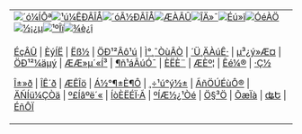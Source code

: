 <a name="1" id="1" target="_blank">&nbsp;</a> <span id="1">&nbsp;</span><table border="0"><tr><td valign=TOP><a href="/gb/nsc413.md#1"><img src="https://raw.githubusercontent.com/dueiwa2503/www/master/t/djy/1.jpg" title="´ó¼ÍÔª"></a><a href="/gb/n24hr.md#1"><img src="https://raw.githubusercontent.com/dueiwa2503/www/master/t/djy/3.jpg" title="¹ú¼ÊÐÂÎÅ"></a><a href="/gb/nsc413.md#1"><img src="https://raw.githubusercontent.com/dueiwa2503/www/master/t/djy/4.jpg" title="´óÂ½ÐÂÎÅ"></a><a href="/gb/news392.md#1"><img src="https://raw.githubusercontent.com/dueiwa2503/www/master/t/djy/5.jpg" title="ÆÀÂÛ"></a><a href="/gb/news2007.md#1"><img src="https://raw.githubusercontent.com/dueiwa2503/www/master/t/djy/6.jpg" title="ÎÄ»¯"></a><a href="/gb/news2008.md#1"><img src="https://raw.githubusercontent.com/dueiwa2503/www/master/t/djy/7.jpg" title="Éú»î"></a><a href="/gb/ncyule.md#1"><img src="https://raw.githubusercontent.com/dueiwa2503/www/master/t/djy/8.jpg" title="ÓéÀÖ"></a><a href="/gb/nsc1002.md#1"><img src="https://raw.githubusercontent.com/dueiwa2503/www/master/t/djy/9.jpg" title="½¡¿µ"><a href="https://www.youlucky.com"><img src="https://raw.githubusercontent.com/dueiwa2503/www/master/t/djy/10.jpg" title="¹ºÎï"></a><a href="https://www.supportepoch.org/donation?utm_medium=epochtimes&utm_source=referral&utm_campaign=donate_button_djyhomepage"><img src="https://raw.githubusercontent.com/dueiwa2503/www/master/t/djy/12.jpg" title="¾è¿î"></a></td></tr><tr><td valign=TOP><p><a target="_blank" href="/gb/9p.md#1">ÉçÂÛ</a> | <a target="_blank" href="/gb/nf5657.md#1">ÈýÍË</a> | <a target="_blank" href="/gb/nf6123.md#1">Ëß½­</a> | <a target="_blank" href="/gb/nf1176117.md#1">ÖÐ¹²Âô¹ú</a> | <a target="_blank" href="/gb/nf5773.md#1">Ì°¸¯ÒùÂÒ</a> | <a target="_blank" href="/gb/nf1176115.md#1">´Ü¸ÄÀúÊ·</a> | <a target="_blank" href="/gb/nf1176107.md#1">µ³¿ý»­Æ¤</a> | <a target="_blank" href="/gb/nf1320400.md#1">ÖÐ¹²¼äµý</a> | <a target="_blank" href="/gb/nf1176114.md#1">ÆÆ»µ´«Í³</a> | <a target="_blank" href="/gb/nf5287.md#1">¶ñ¹áÂúÓ¯</a> | <a target="_blank" href="/gb/ncid278.md#1">ÈËÈ¨</a> | <a target="_blank" href="/gb/nf1176111.md#1">ÆÈº¦</a> | <a target="_blank" href="/gb/nf1235328.md#1">Êé¼®</a> | <a target="_blank" href="https://github.com/bannedbook/fanqiang/wiki">·­Ç½</a></p><p><a target="_blank" href="/gb/nf5562.md#1">Î±»ð</a> | <a target="_blank" href="/gb/nf4378.md#1">ÎÊ´ð</a> | <a target="_blank" href="/gb/nf5792.md#1">ÆÊÎö</a> | <a target="_blank" href="/gb/nf5735.md#1">Á½°¶±È¶Ô</a> | <a target="_blank" href="/gb/nf6119.md#1">¸÷¹ú°ý½±</a> | <a target="_blank" href="/gb/nf6120.md#1">ÃñÖÚÉùÔ®</a> | <a target="_blank" href="/gb/nf1188594.md#1">ÄÑÍü¼ÇÒä</a> | <a target="_blank" href="/gb/nf3180.md#1">º£Íâºë´«</a> | <a target="_blank" href="/gb/nf5410.md#1">ÍòÈËÉÏ·Ã</a> | <a target="_blank" href="https://github.com/fqnews/ntdtv/blob/master/gb/prog1530_1.md#1">ºÍÆ½¿¹Òé</a> | <a target="_blank" href="/gb/nf4386.md#1">Ö§³Ö</a> | <a target="_blank" href="/gb/nf4389.md#1">ÕæÏà</a> | <a target="_blank" href="/gb/nf5790.md#1">ʥԵ</a> | <a target="_blank" href="/gb/nf4786.md#1">ÉñÔÏ</a></p></td></tr>